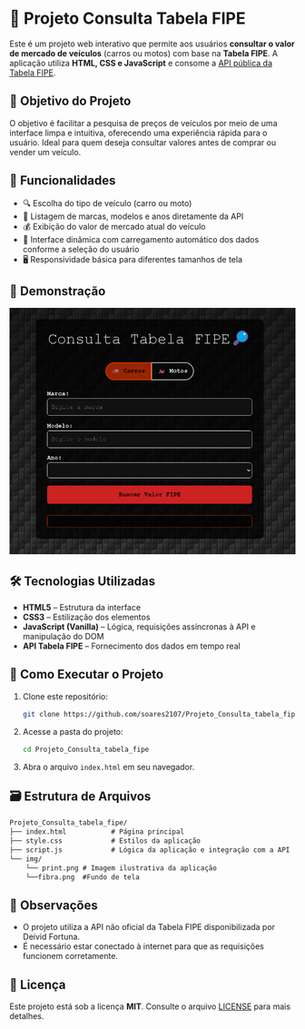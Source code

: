 # 🚗 Projeto Consulta Tabela FIPE

Este é um projeto web interativo que permite aos usuários **consultar o valor de mercado de veículos** (carros ou motos) com base na **Tabela FIPE**. A aplicação utiliza **HTML, CSS e JavaScript** e consome a [API pública da Tabela FIPE](https://deividfortuna.github.io/fipe/).

## 🎯 Objetivo do Projeto

O objetivo é facilitar a pesquisa de preços de veículos por meio de uma interface limpa e intuitiva, oferecendo uma experiência rápida para o usuário. Ideal para quem deseja consultar valores antes de comprar ou vender um veículo.

## 🧩 Funcionalidades

- 🔍 Escolha do tipo de veículo (carro ou moto)
- 🚙 Listagem de marcas, modelos e anos diretamente da API
- 💰 Exibição do valor de mercado atual do veículo
- 🔁 Interface dinâmica com carregamento automático dos dados conforme a seleção do usuário
- 🖥️ Responsividade básica para diferentes tamanhos de tela

## 📸 Demonstração

![Captura de Tela](img/print.png)

## 🛠 Tecnologias Utilizadas

- **HTML5** – Estrutura da interface
- **CSS3** – Estilização dos elementos
- **JavaScript (Vanilla)** – Lógica, requisições assíncronas à API e manipulação do DOM
- **API Tabela FIPE** – Fornecimento dos dados em tempo real

## 🚀 Como Executar o Projeto

1. Clone este repositório:
   ```bash
   git clone https://github.com/soares2107/Projeto_Consulta_tabela_fipe.git
   ```

2. Acesse a pasta do projeto:
   ```bash
   cd Projeto_Consulta_tabela_fipe
   ```

3. Abra o arquivo `index.html` em seu navegador.

## 🗃️ Estrutura de Arquivos

```
Projeto_Consulta_tabela_fipe/
├── index.html           # Página principal
├── style.css            # Estilos da aplicação
├── script.js            # Lógica da aplicação e integração com a API
└── img/
    └── print.png # Imagem ilustrativa da aplicação
    └──fibra.png  #Fundo de tela
```

## 📌 Observações

- O projeto utiliza a API não oficial da Tabela FIPE disponibilizada por Deivid Fortuna.
- É necessário estar conectado à internet para que as requisições funcionem corretamente.

## 📄 Licença

Este projeto está sob a licença **MIT**. Consulte o arquivo [LICENSE](LICENSE) para mais detalhes.

